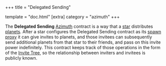 +++
title = "Delegated Sending"

template = "doc.html"
[extra]
category = "azimuth"
+++

The **Delegated Sending** [Azimuth](/reference/glossary/azimuth) contract is a way that a [star](/reference/glossary/star ) distributes [planets](/reference/glossary/planet). After a star configures the Delegated Sending contract as its [spawn proxy](/reference/glossary/proxies) it can give invites to planets, and those invitees can subsequently send additional planets from that star to their friends, and pass on this invite power indefinitely. This contract keeps track of those operations in the form of the [Invite Tree](/reference/glossary/invite-tree), so the relationship between inviters and invitees is publicly known.
